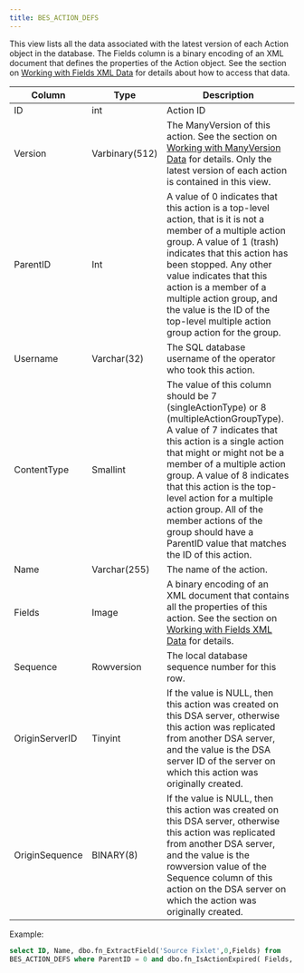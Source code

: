 ```yaml
---
title: BES_ACTION_DEFS
---
```


This view lists all the data associated with the latest version of each Action object in the 
database.  The Fields column is a binary encoding of an XML document that defines the properties of the 
Action object.  See the section on [Working with Fields XML Data](./working_with_xml.html) for details about how to access that data.  

| Column        | Type           |  Description  |
| ------------- | ------------- | ----- |
| ID      | int | Action ID |
| Version     | Varbinary(512)  | The ManyVersion of this action.  See the section on [Working with ManyVersion Data](./working_with_manyversions.html) for details. Only the latest version of each action is contained in this view.  |
| ParentID | Int | A value of 0 indicates that this action is a top-level action, that is it is not a member of a multiple action group.  A value of 1 (trash) indicates that this action has been stopped.  Any other value indicates that this action is a member of a multiple action group, and the value is the ID of the top-level multiple action group action for the group.  |
| Username  | Varchar(32)  | The SQL database username of the operator who took this action.  |
| ContentType | Smallint  | The value of this column should be 7 (singleActionType)  or 8 (multipleActionGroupType).  A value of 7 indicates that this action is a single action that might or might not be a member of a multiple action group.  A value of 8 indicates that this action is the top-level action for a multiple action group.  All of the member actions of the group should have a ParentID value that matches the ID of this action. |
| Name | Varchar(255)  | The name of the action. |
| Fields | Image | A binary encoding of an XML document that contains all the properties of this action.  See the section on [Working with Fields XML Data](./working_with_xml.html) for details. | 
| Sequence | Rowversion  | The local database sequence number for this row. |
| OriginServerID  | Tinyint | If the value is NULL, then this action was created on this DSA server, otherwise this action was replicated from another DSA server, and the value is the DSA server ID of the server on which this action was originally created. |
| OriginSequence | BINARY(8) | If the value is NULL, then this action was created on this DSA server, otherwise this action was replicated from another DSA server, and the value is the rowversion value of the Sequence column of this action on the DSA server on which the action was originally created. |

Example:
```sql
select ID, Name, dbo.fn_ExtractField('Source Fixlet',0,Fields) from 
BES_ACTION_DEFS where ParentID = 0 and dbo.fn_IsActionExpired( Fields, GetUTCDate() ) = 0 
```

